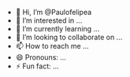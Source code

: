 - 👋 Hi, I’m @Paulofelipea
- 👀 I’m interested in ...
- 🌱 I’m currently learning ...
- 💞️ I’m looking to collaborate on ...
- 📫 How to reach me ...
- 😄 Pronouns: ...
- ⚡ Fun fact: ...

<!---
Paulofelipea/Paulofelipea is a ✨ special ✨ repository because its `README.md` (this file) appears on your GitHub profile.
You can click the Preview link to take a look at your changes.
--->
